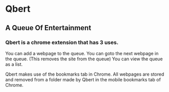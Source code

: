 # Qbert
## A Queue Of Entertainment

### Qbert is a chrome extension that has 3 uses.

You can add a webpage to the queue.
You can goto the next webpage in the queue. (This removes the site from the queue)
You can view the queue as a list.

Qbert makes use of the bookmarks tab in Chrome. All webpages are stored and removed from a folder made by Qbert in the mobile bookmarks tab of Chrome.

